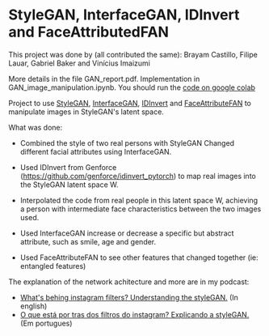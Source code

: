 # StyleGAN, InterfaceGAN, IDInvert and FaceAttributedFAN

This project was done by (all contributed the same): Brayam Castillo, Filipe Lauar, Gabriel Baker and Vinícius Imaizumi

More details in the file GAN_report.pdf. Implementation in GAN_image_manipulation.ipynb. You should run the [code on google colab](https://colab.research.google.com/drive/1qVoqCA2i62PdcO2Pdfiv944mxHVN8zxt)

Project to use [StyleGAN](https://github.com/NVlabs/stylegan), [InterfaceGAN](https://github.com/genforce/interfacegan), [IDInvert](https://github.com/genforce/idinvert_pytorch) and [FaceAttributeFAN](https://github.com/TencentYoutuResearch/FaceAttribute-FAN) to manipulate images in StyleGAN's latent space.

What was done:

- Combined the style of two real persons with StyleGAN Changed different facial attributes using InterfaceGAN.

- Used IDInvert from Genforce (https://github.com/genforce/idinvert_pytorch) to map real images into the StyleGAN latent space W. 

- Interpolated the code from real people in this latent space W, achieving a person with intermediate face characteristics between the two images used.

- Used InterfaceGAN increase or decrease a specific but abstract attribute, such as smile, age and gender.

- Used FaceAttributeFAN to see other features that changed together (ie: entangled features)


The explanation of the network achitecture and more are in my podcast:

- [What's behing instagram filters? Understanding the styleGAN.](https://open.spotify.com/episode/0JvrnMNBOYjqDUYzDXqm3F?si=25f792058ed548e8) (In english)
- [O que está por tras dos filtros do instagram? Explicando a styleGAN.](https://open.spotify.com/episode/5u5wnPx2Pb9ZsdGsyWaCHi?si=ee6ef00550bc409c) (Em portugues)
